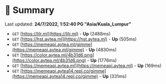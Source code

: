 # 📖 Summary
Last updated: **24/7/2022, 1:52:40 PG "Asia/Kuala_Lumpur"**

- `GET` [https://lilr.ml](https://lilr.ml) - **Up** (2488ms)
- `GET` [https://hst.aytea.ml](https://hst.aytea.ml) - **Up** (505ms)
- `GET` [https://memeapi.aytea.ml/gimme](https://memeapi.aytea.ml/gimme) - **Up** (4830ms)
- `GET` [https://color.aytea.ml/4b31d6.png](https://color.aytea.ml/4b31d6.png) - **Up** (1776ms)
- `GET` [https://memeapi.aytea.ml](https://memeapi.aytea.ml) - **Up** (169ms)
- `GET` [https://memeapi.aytea14.repl.co/gimme](https://memeapi.aytea14.repl.co/gimme) - **Up** (331ms)
